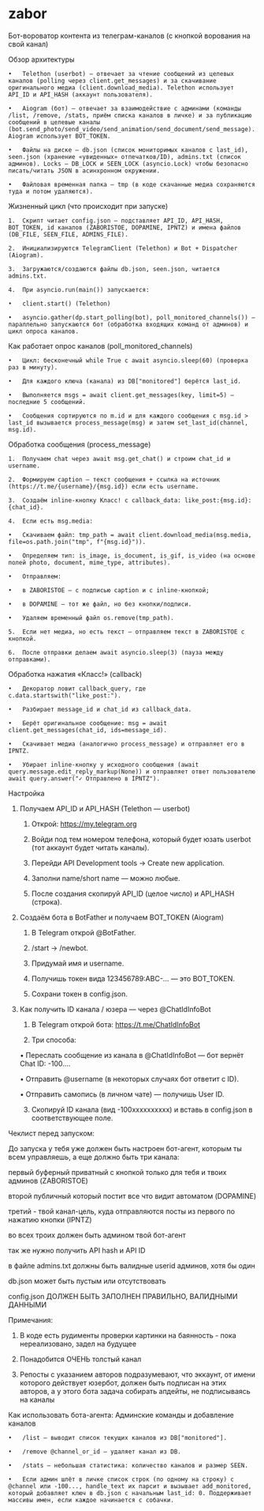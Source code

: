 # zabor
 Бот-вороватор контента из телеграм-каналов (с кнопкой ворования на свой канал)

Обзор архитектуры

	•	Telethon (userbot) — отвечает за чтение сообщений из целевых каналов (polling через client.get_messages) и за скачивание оригинального медиа (client.download_media). Telethon использует API_ID и API_HASH (аккаунт пользователя).
	
	•	Aiogram (бот) — отвечает за взаимодействие с админами (команды /list, /remove, /stats, приём списка каналов в личке) и за публикацию сообщений в целевые каналы (bot.send_photo/send_video/send_animation/send_document/send_message). Aiogram использует BOT_TOKEN.
	
	•	Файлы на диске — db.json (список мониторимых каналов с last_id), seen.json (хранение «увиденных» отпечатков/ID), admins.txt (список админов). Locks — DB_LOCK и SEEN_LOCK (asyncio.Lock) чтобы безопасно писать/читать JSON в асинхронном окружении.
	
	•	Файловая временная папка — tmp (в коде скачанные медиа сохраняются туда и потом удаляются).

 Жизненный цикл (что происходит при запуске)

 	1.	Скрипт читает config.json — подставляет API_ID, API_HASH, BOT_TOKEN, id каналов (ZABORISTOE, DOPAMINE, IPNTZ) и имена файлов (DB_FILE, SEEN_FILE, ADMINS_FILE).

	2.	Инициализируются TelegramClient (Telethon) и Bot + Dispatcher (Aiogram).

	3.	Загружаются/создаются файлы db.json, seen.json, читается admins.txt.

	4.	При asyncio.run(main()) запускается:

	•	client.start() (Telethon)

	•	asyncio.gather(dp.start_polling(bot), poll_monitored_channels()) — параллельно запускаются бот (обработка входящих команд от админов) и цикл опроса каналов.

Как работает опрос каналов (poll_monitored_channels)
	
	•	Цикл: бесконечный while True с await asyncio.sleep(60) (проверка раз в минуту).

	•	Для каждого ключа (канала) из DB["monitored"] берётся last_id.

	•	Выполняется msgs = await client.get_messages(key, limit=5) — последние 5 сообщений.

	•	Сообщения сортируются по m.id и для каждого сообщения с msg.id > last_id вызывается process_message(msg) и затем set_last_id(channel, msg.id).

Обработка сообщения (process_message)
	
	1.	Получаем chat через await msg.get_chat() и строим chat_id и username.
	
	2.	Формируем caption — текст сообщения + ссылка на источник (https://t.me/{username}/{msg.id}) если есть username.
	
	3.	Создаём inline-кнопку Класс! с callback_data: like_post:{msg.id}:{chat_id}.
	
	4.	Если есть msg.media:
	
	•	Скачиваем файл: tmp_path = await client.download_media(msg.media, file=os.path.join("tmp", f"{msg.id}")).
	
	•	Определяем тип: is_image, is_document, is_gif, is_video (на основе полей photo, document, mime_type, attributes).
	
	•	Отправляем:
	
	•	в ZABORISTOE — с подписью caption и с inline-кнопкой;
	
	•	в DOPAMINE — тот же файл, но без кнопки/подписи.
	
	•	Удаляем временный файл os.remove(tmp_path).
	
	5.	Если нет медиа, но есть текст — отправляем текст в ZABORISTOE с кнопкой.
	
	6.	После отправки делаем await asyncio.sleep(3) (пауза между отправками).


Обработка нажатия «Класс!» (callback)

	•	Декоратор ловит callback_query, где c.data.startswith("like_post:").
	
	•	Разбирает message_id и chat_id из callback_data.
	
	•	Берёт оригинальное сообщение: msg = await client.get_messages(chat_id, ids=message_id).
	
	•	Скачивает медиа (аналогично process_message) и отправляет его в IPNTZ.
	
	•	Убирает inline-кнопку у исходного сообщения (await query.message.edit_reply_markup(None)) и отправляет ответ пользователю await query.answer("✓ Отправлено в IPNTZ").

Настройка

1) Получаем API_ID и API_HASH (Telethon — userbot)
	
	1.	Открой: https://my.telegram.org
	
	2.	Войди под тем номером телефона, который будет юзать userbot (тот аккаунт будет читать каналы).
	
	3.	Перейди API Development tools → Create new application.
	
	4.	Заполни name/short name — можно любые.
	
	5.	После создания скопируй API_ID (целое число) и API_HASH (строка).

2) Создаём бота в BotFather и получаем BOT_TOKEN (Aiogram)
	
	1.	В Telegram открой @BotFather.
	
	2.	/start → /newbot.
	
	3.	Придумай имя и username.
	
	4.	Получишь токен вида 123456789:ABC-... — это BOT_TOKEN.
	
	5.	Сохрани токен в config.json.

3)  Как получить ID канала / юзера — через @ChatIdInfoBot

	1.	В Telegram открой бота: https://t.me/ChatIdInfoBot
	
	2.	Три способа:
	
	•	Переслать сообщение из канала в @ChatIdInfoBot — бот вернёт Chat ID: -100....
	
	•	Отправить @username (в некоторых случаях бот ответит с ID).
	
	•	Отправить самопись (в личном чате) — получишь User ID.
	
	3.	Скопируй ID канала (вид -100xxxxxxxxxx) и вставь в config.json в соответствующее поле.


Чеклист перед запуском:

До запуска у тебя уже должен быть настроен бот-агент, которым ты всем управляешь, а еще должно быть три канала: 

первый буферный приватный с кнопкой только для тебя и твоих админов (ZABORISTOE)

второй публичный который постит все что видит автоматом (DOPAMINE)

третий - твой канал-цель, куда отправляются посты из первого по нажатию кнопки (IPNTZ)

во всех троих должен быть админом твой бот-агент

так же нужно получить API hash и API ID

в файле admins.txt должны быть валидные userid админов, хотя бы один

db.json может быть пустым или отсутствовать 

config.json ДОЛЖЕН БЫТЬ ЗАПОЛНЕН ПРАВИЛЬНО, ВАЛИДНЫМИ ДАННЫМИ

Примечания: 

1) В коде есть рудименты проверки картинки на баянность - пока нереализовано, задел на будущее

2) Понадобится ОЧЕНЬ толстый канал

3) Репосты с указанием авторов подразумевают, что эккаунт, от имени которого действует юзербот, должен быть подписан на этих авторов, а у этого бота задача собирать апдейты, не подписываясь на каналы

Как использовать бота-агента: 
Админские команды и добавление каналов

	•	/list — выводит список текущих каналов из DB["monitored"].
	
	•	/remove @channel_or_id — удаляет канал из DB.
	
	•	/stats — небольшая статистика: количество каналов и размер SEEN.
	
	•	Если админ шлёт в личке список строк (по одному на строку) с @channel или -100..., handle_text их парсит и вызывает add_monitored, который добавляет ключ в db.json с начальным last_id: 0. Поддерживает массивы имен, если каждое начинается с собачки.
